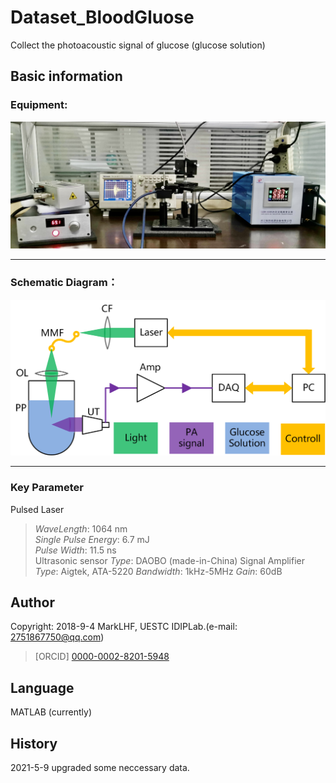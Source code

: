 # Dataset_BloodGluose
 Collect the photoacoustic signal of glucose (glucose solution)

## Basic information
### Equipment:  
![image](image/work.jpg)  
***
### Schematic Diagram：
![image](image/machine.png)  
***
### Key Parameter
Pulsed Laser
>*WaveLength*: 1064 nm  
>*Single Pulse Energy*: 6.7 mJ  
>*Pulse Width*: 11.5 ns  
Ultrasonic sensor
>*Type*: DAOBO (made-in-China)
Signal Amplifier
>*Type*: Aigtek, ATA-5220
>*Bandwidth*: 1kHz-5MHz
>*Gain*: 60dB


## Author
Copyright: 2018-9-4 MarkLHF, UESTC IDIPLab.(e-mail: 2751867750@qq.com)  
>[ORCID] [0000-0002-8201-5948](https://orcid.org/my-orcid?orcid=0000-0002-8201-5948)   

## Language
MATLAB (currently)  

## History
2021-5-9 upgraded some neccessary data.  

